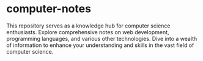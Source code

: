 # computer-notes
This repository serves as a knowledge hub for computer science enthusiasts. Explore comprehensive notes on web development, programming languages, and various other technologies. Dive into a wealth of information to enhance your understanding and skills in the vast field of computer science.
